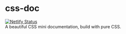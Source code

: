 # css-doc
[![Netlify Status](https://api.netlify.com/api/v1/badges/c77b0fb1-b33c-4b1f-8a64-3642eb100dad/deploy-status)](https://app.netlify.com/sites/css-doc/deploys)
<br>A beautiful CSS mini documentation, build with pure CSS.
